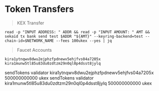 
# Token Transfers

> KEX Transfer

```
read -p "INPUT ADDRESS: " ADDR && read -p "INPUT AMOUNT: " AMT && sekaid tx bank send test $ADDR "${AMT}" --keyring-backend=test --chain-id=$NETWORK_NAME --fees 100ukex --yes | jq
```

> Faucet Accounts
```
kira1ytnqwv8dwu2ejphzfpdnewv5ehjfvs04a7205x
kira1munw5tl85u83du0zdtzm29n0ql0p4dsst8jylq
```

sendTokens validator kira1ytnqwv8dwu2ejphzfpdnewv5ehjfvs04a7205x 500000000000 ukex
sendTokens validator kira1munw5tl85u83du0zdtzm29n0ql0p4dsst8jylq 500000000000 ukex